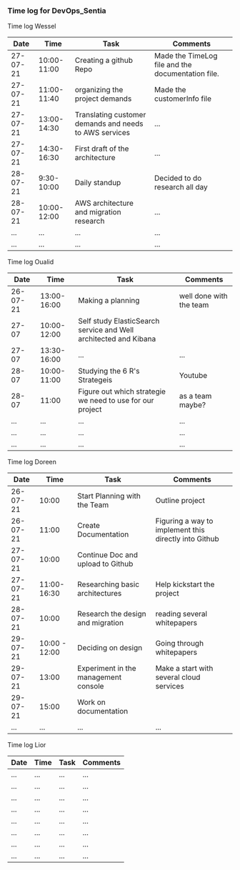 ### Time log for DevOps_Sentia

Time log Wessel

|Date|Time|Task|Comments|
|----|----|----|--------|
|27-07-21|10:00-11:00|Creating a github Repo|Made the TimeLog file and the documentation file.|
|27-07-21|11:00-11:40|organizing the project demands|Made the customerInfo file|
|27-07-21|13:00-14:30|Translating customer demands and needs to AWS services|...|
|27-07-21|14:30-16:30|First draft of the architecture|...|
|28-07-21|9:30-10:00|Daily standup|Decided to do research all day|
|28-07-21|10:00-12:00|AWS architecture and migration research|...|
|...|...|...|...|
|...|...|...|...|

Time log Oualid

|Date|Time|Task|Comments|
|----|----|----|--------|
|26-07-21|13:00-16:00|Making a planning|well done with the team|
|27-07|10:00-12:00|Self study ElasticSearch service and Well architected and Kibana||
|27-07|13:30-16:00|...|...|
|28-07|10:00-11:00|Studying the 6 R's Strategeis|Youtube|
|28-07|11:00|Figure out which strategie we need to use for our project|as a team maybe?|
|...|...|...|...|
|...|...|...|...|
|...|...|...|...|

Time log Doreen

|Date|Time|Task|Comments|
|----|----|----|--------|
|26-07-21|10:00|Start Planning with the Team|Outline project|
|26-07-21|11:00|Create Documentation|Figuring a way to implement this directly into Github|
|27-07-21|10:00|Continue Doc and upload to Github||
|27-07-21|11:00-16:30|Researching basic architectures|Help kickstart the project|
|28-07-21|10:00|Research the design and migration|reading several whitepapers|
|29-07-21|10:00 - 12:00|Deciding on design|Going through whitepapers|
|29-07-21|13:00|Experiment in the management console|Make a start with several cloud services|
|29-07-21|15:00|Work on documentation|
|...|...|...|...|

Time log Lior

|Date|Time|Task|Comments|
|----|----|----|--------|
|...|...|...|...|
|...|...|...|...|
|...|...|...|...|
|...|...|...|...|
|...|...|...|...|
|...|...|...|...|
|...|...|...|...|
|...|...|...|...|
